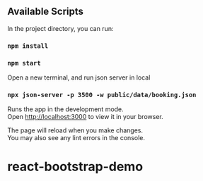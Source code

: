 ## Available Scripts

In the project directory, you can run:

### `npm install`

### `npm start`

Open a new terminal, and run json server in local

### `npx json-server -p 3500 -w public/data/booking.json`

Runs the app in the development mode.\
Open [http://localhost:3000](http://localhost:3000) to view it in your browser.

The page will reload when you make changes.\
You may also see any lint errors in the console.
# react-bootstrap-demo

